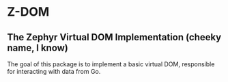 # Z-DOM
## The Zephyr Virtual DOM Implementation (cheeky name, I know)

The goal of this package is to implement a basic virtual DOM, responsible for interacting with data from Go.